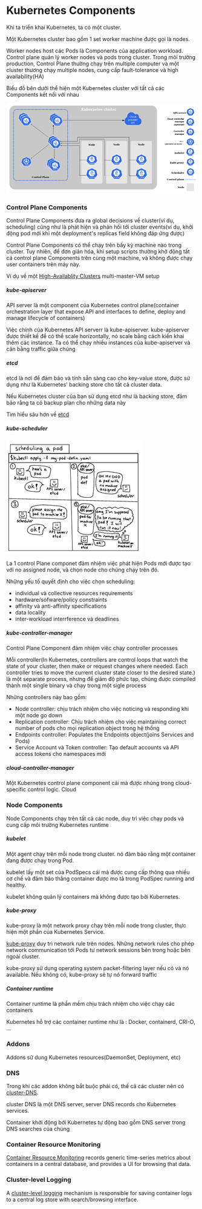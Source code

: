 # Kubernetes Components
 Khi ta triển khai Kubernetes, ta có một cluster.

 Một Kubernetes cluster bao gồm 1 set worker machine được gọi là nodes.

 Worker nodes host các Pods là Components của application workload. Control plane quản lý worker nodes và pods trong cluster. Trong môi trường production, Control Plane thường chạy trên multiple computer và một cluster thương chạy multiple nodes, cung cấp fault-tolerance và high availability(HA)

Biểu đồ bên dưới thể hiện một Kubernetes cluster với tất cả các Components kết nối với nhau

![](images/kubernetes_c.png)

### Control Plane Components
Control Plane Components đưa ra global decisions về cluster(ví dụ, scheduling) cũng như là phát hiện và phản hồi tới cluster events(ví dụ, khởi động pod mới khi một deployment's replicas field không đáp ứng được)

Control Plane Components có thể chạy trên bấy kỳ machine nào trong cluster. Tuy nhiên, để đơn giản hóa, khi setup scripts thường khở động tất cả control plane Components trên cùng một machine, và không được chạy user containers trên máy này.

Ví dụ về một [High-Availablity Clusters](https://kubernetes.io/docs/setup/production-environment/tools/kubeadm/high-availability/) multi-master-VM setup

##### kube-apiserver
API server là một component của Kubernetes control plane(container orchestration layer that expose API and interfaces to define, deploy and manage lifecycle of containers)

Việc chính của Kubernetes API serverr là kube-apiserver. kube-apiserver được thiết kế để có thể scale horizontally, nó scale bằng cách kiển khai thêm các instance. Ta có thể chạy nhiều instances của kube-apiserver và cân bằng traffic giữa chúng
##### etcd
etcd là nơi để đảm bảo và tính sẵn sàng cao cho key-value store, được sử dụng như là Kubernetes' backing store cho tất cả cluster data.

Nếu Kubernetes cluster của bạn sử dụng etcd như là backing store, đảm bảo rằng ta có backup plan cho những data này

Tìm hiểu sâu hơn về [etcd](https://etcd.io/docs/)
##### kube-scheduler
![](images/sch.png)

La 1 control Plane componet đảm nhiệm việc phát hiện Pods mới được tạo với no assigned node, và chọn node cho chúng chạy trên đó.

Những yếu tố quyết định cho việc chọn scheduling:
* individual và collective resources requirements
* hardware/sofware/policy constraints
* affinity và anti-affinity specifications
* data locality
* inter-workload interrference và deadlines

##### kube-controller-manager
Control Plane Component đảm nhiệm việc chạy controller processes

Mỗi controller(In Kubernetes, controllers are control loops that watch the state of your cluster, then make or request changes where needed. Each controller tries to move the current cluster state closer to the desired state.) là một separate process, nhưng để giảm độ phức tạp, chúng được compiled thành một single binary và chạy trong một sigle process

Những controllers này bao gồm:
* Node controller: chịu trách nhiệm cho việc noticing và responding khi một node go down
* Replication controller: Chịu trách nhiệm cho việc maintaining correct number of pods cho mọi replication object trong hệ thống
* Endpoints controller: Populates the Endpoints object(joins Services and Pods)
* Service Account và Token controller: Tạo default accounts và API access tokens cho namespaces mới

##### cloud-controller-manager
Một Kubernetes control plane component cái mà được nhúng trong cloud-specific control logic. Cloud
### Node Components
Node Components chạy trên tất cả các node, duy trì việc chạy pods và cung cấp môi trường Kubernetes runtime
##### kubelet
Một agent chạy trên mỗi node trong cluster. nó đảm bảo rằng một container đang được chạy trong Pod.

kubelet lấy một set của PodSpecs cái mà được cung cấp thông qua nhiều cơ chế và đảm bảo thằng container được mo tả trong PodSpec running and healthy.

kubelet không quản lý containers mà không được tạo bởi Kubernetes.
##### kube-proxy
kube-proxy là một network proxy chạy trên mỗi node trong cluster, thực hiện một phần của Kubernetes Service.

[kube-proxy](https://kubernetes.io/docs/reference/command-line-tools-reference/kube-proxy/) duy trì network rule trên nodes. Những network rules cho phép network communication tới Pods tư network sessions bên trong hoặc bên ngoài cluster.

kube-proxy sử dụng operating system packet-filtering layer nếu có và nó available. Nếu không có, kube-proxy sẽ tự nó forward traffic

##### Container runtime
Container runtime là phần mềm chịu trách nhiệm cho việc chạy các containers

Kubernetes hỗ trợ các container runtime như là : Docker, containerd, CRI-O, ...
### Addons
Addons sử dung Kubernetes resources(DaemonSet, Deployment, etc)
### DNS
Trong khi các addon không bắt buộc phải có, thế cả các cluster nên có [cluster-DNS](https://kubernetes.io/docs/concepts/services-networking/dns-pod-service/).

cluster DNS là một DNS server, server DNS records cho Kubernetes services.

Container khởi động bới Kubernetes tự động bao gồm DNS server trong DNS searches của chúng
### Container Resource Monitoring
[Container Resource Monitoring](https://kubernetes.io/docs/tasks/debug-application-cluster/resource-usage-monitoring/) records generic time-series metrics about containers in a central database, and provides a UI for browsing that data.
### Cluster-level Logging
A [cluster-level logging](https://kubernetes.io/docs/concepts/cluster-administration/logging/) mechanism is responsible for saving container logs to a central log store with search/browsing interface.
